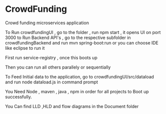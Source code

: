 # CrowdFunding
Crowd funding microservices application

To Run crowdfundingUI , go to the folder , run npm start , it opens UI on port 3000
to Run Backend API's , go to the respective subfolder in crowdfundingBackend and run mvn spring-boot:run or you can choose IDE like eclipse to run it

First run service-registry , once this boots up

Then you can run all others parallely or sequentially

To Feed Initial data to the application, go to crowdfundingUI/src/dataload and run node dataload.js in command prompt

You Need Node , maven , java , npm in order for all projects to Boot up successfully.

You Can find LLD ,HLD and flow diagrams in the Document folder
